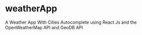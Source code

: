 # weatherApp
 A Weather App With Cities Autocomplete using React Js and  the OpenWeatherMap API and GeoDB API
